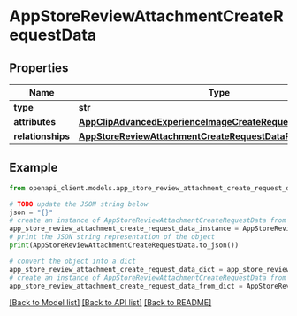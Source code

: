 # AppStoreReviewAttachmentCreateRequestData


## Properties

Name | Type | Description | Notes
------------ | ------------- | ------------- | -------------
**type** | **str** |  | 
**attributes** | [**AppClipAdvancedExperienceImageCreateRequestDataAttributes**](AppClipAdvancedExperienceImageCreateRequestDataAttributes.md) |  | 
**relationships** | [**AppStoreReviewAttachmentCreateRequestDataRelationships**](AppStoreReviewAttachmentCreateRequestDataRelationships.md) |  | 

## Example

```python
from openapi_client.models.app_store_review_attachment_create_request_data import AppStoreReviewAttachmentCreateRequestData

# TODO update the JSON string below
json = "{}"
# create an instance of AppStoreReviewAttachmentCreateRequestData from a JSON string
app_store_review_attachment_create_request_data_instance = AppStoreReviewAttachmentCreateRequestData.from_json(json)
# print the JSON string representation of the object
print(AppStoreReviewAttachmentCreateRequestData.to_json())

# convert the object into a dict
app_store_review_attachment_create_request_data_dict = app_store_review_attachment_create_request_data_instance.to_dict()
# create an instance of AppStoreReviewAttachmentCreateRequestData from a dict
app_store_review_attachment_create_request_data_from_dict = AppStoreReviewAttachmentCreateRequestData.from_dict(app_store_review_attachment_create_request_data_dict)
```
[[Back to Model list]](../README.md#documentation-for-models) [[Back to API list]](../README.md#documentation-for-api-endpoints) [[Back to README]](../README.md)


